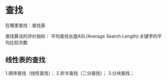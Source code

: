 # 查找
在哪里查找：查找表

查找算法的评价指标：
平均查找长度ASL(Average Search Length):关键字的平均比较次数

## 线性表的查找
1.顺序查找（线性查找）；
2.折半查找（二分查找）；
3.分块查找；